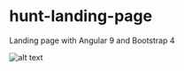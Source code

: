 # hunt-landing-page
Landing page with Angular 9 and Bootstrap 4

![alt text](https://github.com/rajesh4295/hunt-landing-page/tree/master/src/assets/images/design.png)
